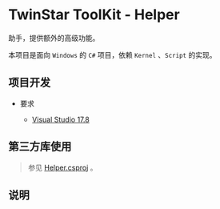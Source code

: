 # TwinStar ToolKit - Helper

助手，提供额外的高级功能。

本项目是面向 `Windows` 的 `C#` 项目，依赖 `Kernel` 、`Script` 的实现。

## 项目开发

* 要求
	
	* [Visual Studio 17.8](https://visualstudio.microsoft.com/downloads/)

## 第三方库使用

> 参见 [Helper.csproj](./Helper.csproj) 。

## 说明
